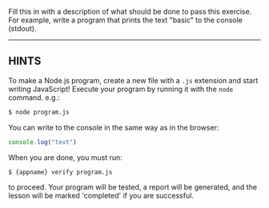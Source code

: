 Fill this in with a description of what should be done to pass this exercise. For example, write a program that prints the text "basic" to the console (stdout).

----------------------------------------------------------------------
## HINTS

To make a Node.js program, create a new file with a `.js` extension and start writing JavaScript! Execute your program by running it with the `node` command. e.g.:

```sh
$ node program.js
```

You can write to the console in the same way as in the browser:

```js
console.log("text")
```

When you are done, you must run:

```sh
$ {appname} verify program.js
```

to proceed. Your program will be tested, a report will be generated, and the lesson will be marked 'completed' if you are successful.
